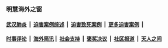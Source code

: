 
### 明慧海外之窗

####  [武汉肺炎](indexes/365.md?t=03201100) &nbsp;|&nbsp;  [迫害案例综述](indexes/328.md?t=03201100) &nbsp;|&nbsp; [迫害致死案例](indexes/277.md?t=03201100)  &nbsp;|&nbsp; [更多迫害案例](indexes/81.md?t=03201100)  &nbsp;|&nbsp; 
####  [时事评论](indexes/19.md?t=03201100) &nbsp;|&nbsp; [海外简讯](indexes/245.md?t=03201100)&nbsp;|&nbsp;  [社会支持](indexes/140.md?t=03201100) &nbsp;|&nbsp; [褒奖决议](indexes/282.md?t=03201100) &nbsp;|&nbsp; [社区报道](indexes/91.md?t=03201100)  &nbsp;|&nbsp; [天人之间](indexes/78.md?t=03201100) 

